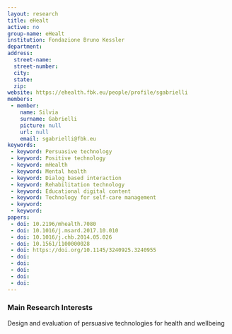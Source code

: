 ```yaml
---
layout: research
title: eHealt
active: no
group-name: eHealt
institution: Fondazione Bruno Kessler
department: 
address: 
  street-name: 
  street-number: 
  city: 
  state: 
  zip: 
website: https://ehealth.fbk.eu/people/profile/sgabrielli
members: 
 - member: 
    name: Silvia
    surname: Gabrielli
    picture: null
    url: null
    email: sgabrielli@fbk.eu
keywords: 
 - keyword: Persuasive technology
 - keyword: Positive technology
 - keyword: mHealth
 - keyword: Mental health
 - keyword: Dialog based interaction
 - keyword: Rehabilitation technology
 - keyword: Educational digital content
 - keyword: Technology for self-care management
 - keyword: 
 - keyword: 
papers: 
 - doi: 10.2196/mhealth.7080
 - doi: 10.1016/j.msard.2017.10.010
 - doi: 10.1016/j.chb.2014.05.026
 - doi: 10.1561/1100000028
 - doi: https://doi.org/10.1145/3240925.3240955
 - doi: 
 - doi: 
 - doi: 
 - doi: 
 - doi: 
---
```



### Main Research Interests
Design and evaluation of persuasive technologies for health and wellbeing